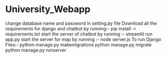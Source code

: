 # University_Webapp
change database name and password in setting.py file
Download all the requirements for django and chatbot by running:-  pip install -r requirements.txt
start the server of chatbot by running :- streamlit run app.py
start the server for map by running :- node server.js
To run Django Files:- python manage.py makemigrations
                      python manage.py migrate
                      python manage.py runserver
